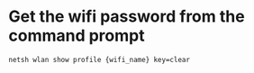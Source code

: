 # Get the wifi password from the command prompt

```batch
netsh wlan show profile {wifi_name} key=clear
```
